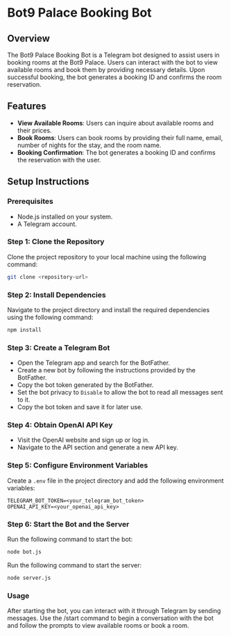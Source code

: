 # Bot9 Palace Booking Bot

## Overview
The Bot9 Palace Booking Bot is a Telegram bot designed to assist users in booking rooms at the Bot9 Palace. Users can interact with the bot to view available rooms and book them by providing necessary details. Upon successful booking, the bot generates a booking ID and confirms the room reservation.

## Features
- **View Available Rooms**: Users can inquire about available rooms and their prices.
- **Book Rooms**: Users can book rooms by providing their full name, email, number of nights for the stay, and the room name.
- **Booking Confirmation**: The bot generates a booking ID and confirms the reservation with the user.

## Setup Instructions

### Prerequisites
- Node.js installed on your system.
- A Telegram account.

### Step 1: Clone the Repository
Clone the project repository to your local machine using the following command:
```bash
git clone <repository-url>
```

### Step 2: Install Dependencies
Navigate to the project directory and install the required dependencies using the following command:
```bash
npm install
```

### Step 3: Create a Telegram Bot
- Open the Telegram app and search for the BotFather.
- Create a new bot by following the instructions provided by the BotFather.
- Copy the bot token generated by the BotFather.
- Set the bot privacy to `Disable` to allow the bot to read all messages sent to it.
- Copy the bot token and save it for later use.


### Step 4: Obtain OpenAI API Key
- Visit the OpenAI website and sign up or log in.
- Navigate to the API section and generate a new API key.

### Step 5: Configure Environment Variables
Create a `.env` file in the project directory and add the following environment variables:
```env
TELEGRAM_BOT_TOKEN=<your_telegram_bot_token>
OPENAI_API_KEY=<your_openai_api_key>
```
### Step 6: Start the Bot and the Server
Run the following command to start the bot:
```bash
node bot.js
```
Run the following command to start the server:
```bash
node server.js
```

### Usage
After starting the bot, you can interact with it through Telegram by sending messages. Use the /start command to begin a conversation with the bot and follow the prompts to view available rooms or book a room. 
